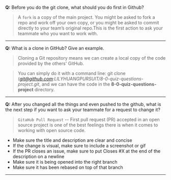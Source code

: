 **Q:** Before you do the git clone, what should you do first in Github? 

> A `fork` is a copy of the main project. You might be asked to fork a repo and work off your own copy, or you might be asked to commit directly to your team’s original repo.This is the first action to ask your teammate who you want to work with.


---


**Q:** What is a clone in GitHub? Give an example.

> Cloning a Git repository means we can create a local copy of the code provided by the others' GitHub. 

> You can simply do it with a command line: git clone (*git@github.com:LILYHUANGPURSUIT/8-0-quiz-questions-project.git*, and we can have the code in the **8-0-quiz-questions-project** directory.


---


**Q:** After you changed all the things and even pushed to the github, what is the next step if you want to ask your teammate for a request to change it? 

> `GitaHub Pull Request` -- First pull request (PR) accepted in an open source project is one of the best feelings there is when it comes to working with open source code. 

* Make sure the title and description are clear and concise
* If the change is visual, make sure to include a screenshot or gif
* If the PR closes an issue, make sure to put Closes #X at the end of the description on a newline
* Make sure it is being opened into the right branch
* Make sure it has been rebased on top of that branch
 


---

